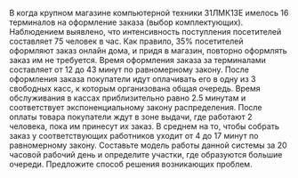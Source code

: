 В когда крупном магазине компьютерной техники 31ЛМК13Е имелось 16 терминалов на оформление заказа (выбор комплектующих). Наблюдением выявлено, что интенсивность поступления посетителей составляет 75 человек в час. Как правило, 35% посетителей оформляют заказ онлайн дома, и придя в магазин, повторно оформлять заказ им не требуется. Время оформления заказа за терминалами составляет от 12 до 43 минут по равномерному закону. После оформления заказа покупатели идут оплачивать его в одну из 3 свободных касс, к которым организована общая очередь. Время обслуживания в кассах приблизительно равно 2.5 минутам и соответствует экспоненциальному закону распределения. После оплаты товара покупатели ждут в зоне выдачи, где работают 2 человека, пока им принесут их заказ. В среднем на то, чтобы собрать заказ у соответствующих работников уходит от 4 до 17 минут по равномерному закону. Составьте модель работы данной системы за 20 часовой рабочий день и определите участки, где образуются большие очереди. Предложите способ решения возникающих проблем.